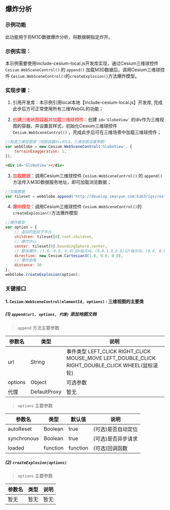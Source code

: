## 爆炸分析

### 示例功能

此功能用于将M3D数据爆炸分析，将数据朝指定炸开。

### 示例实现：

本示例需要使用include-cesium-local.js开发库实现，通过Cesium三维球控件 `Cesium.WebSceneControl()` 的 `append()` 加载M3D数据后，调用Cesium三维球控件 `Cesium.WebSceneControl()`的`createExplosion()`方法爆炸模型。

### 实现步骤：

1. <font color=red></font>引用开发库：本示例引用local本地【include-cesium-local.js】开发库, 完成此步后方可正常使用所有三维WebGL的功能；

2. <font color=red>创建三维地图容器并加载三维球控件</font>：创建 `id='GlobeView'` 的div作为三维视图的容器，并设置其样式，初始化Cesium三维球控件 `Cesium.WebSceneControl()` ，完成此步后可在三维场景中加载三维球控件；

``` Javascript
//构造三维视图类（视图容器div的id，三维视图设置参数）
var webGlobe = new Cesium.WebSceneControl('GlobeView', {
    terrainExaggeration: 1,
}); 
```

``` html
<div id='GlobeView'></div>
```

3. <font color=red>加载数据</font>：调用Cesium三维球控件 `Cesium.WebSceneControl()` 的 `append()` 方法传入M3D数据服务地址，即可加载浏览数据；

``` Javascript
//加载数据
var tileset = webGlobe.append('http://develop.smaryun.com:6163/igs/rest/g3d/M3D', {});
```

4. <font color=red>爆炸模型</font>：调用Cesium三维球控件 `Cesium.WebSceneControl()`的`createExplosion()`方法爆炸模型

``` Javascript
//爆炸模型
var option = {
    // 返回的图层子节点
    children: tileset[0].root.children,
    // 爆炸中心
    center: tileset[0].boundingSphere.center,
    // 整体爆炸，(1.0, 0.0, 0.0)沿X轴方向。(0.0,1.0,0.0)沿Y轴方向，(0.0, 0.0, 1.0)沿Z轴方向
    direction: new Cesium.Cartesian3(1.0, 0.0, 0.0),
    // 爆炸距离
    distance: 50
};
webGlobe.createExplosion(option);
```

### 关键接口
#### 1. `Cesium.WebSceneControl(elementId, options)` : 三维视图的主要类

##### (1) `append(url, options, 代理)` 添加地图文档

> `append` 方法主要参数

|参数名|类型|说明|
|-|-|-|
|url|String|事件类型 LEFT_CLICK RIGHT_CLICK MOUSE_MOVE LEFT_DOUBLE_CLICK RIGHT_DOUBLE_CLICK WHEEL(鼠标滚轮)|
|options|Object|可选参数|
|代理|DefaultProxy|暂无|

> `options` 主要参数

|参数名|类型|默认值|说明|
|-|-|-|-|
|autoReset|Boolean|true|(可选)是否自动定位|
|synchronous|Boolean|true|(可选)是否异步请求|
|loaded|function|function|(可选)回调函数|

##### (2) `createExplosion(options)` 

> `options` 主要参数

|参数名|类型|说明|
|---|---|---|
|暂无|暂无|暂无|
